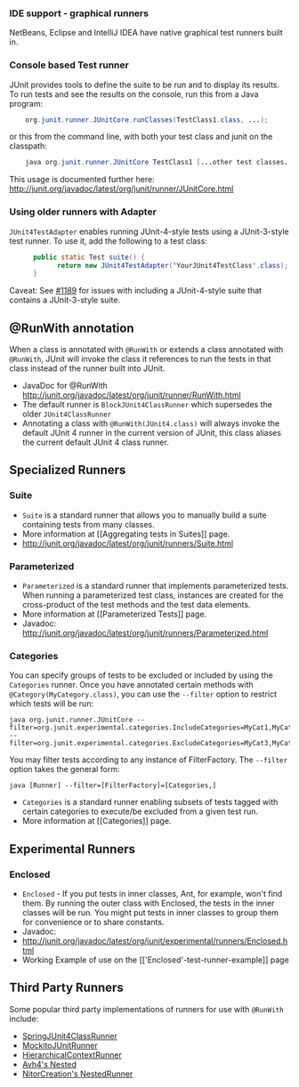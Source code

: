 ### IDE support - graphical runners
NetBeans, Eclipse and IntelliJ IDEA have native graphical test runners built in.

### Console based Test runner
JUnit provides tools to define the suite to be run and to display its results. To run tests and see the results on the console, run this from a Java program:
```java
    org.junit.runner.JUnitCore.runClasses(TestClass1.class, ...);
```
or this from the command line, with both your test class and junit on the classpath:
```java
    java org.junit.runner.JUnitCore TestClass1 [...other test classes...]
```
This usage is documented further here: http://junit.org/javadoc/latest/org/junit/runner/JUnitCore.html

### Using older runners with Adapter
`JUnit4TestAdapter` enables running JUnit-4-style tests using a JUnit-3-style test runner. To use it, add the following to a test class:
```java
      public static Test suite() {
            return new JUnit4TestAdapter('YourJUnit4TestClass'.class);
      }
```
Caveat: See [#1189](https://github.com/junit-team/junit/issues/1189) for issues with including a JUnit-4-style suite that contains a JUnit-3-style suite.

## @RunWith annotation
When a class is annotated with `@RunWith` or extends a class annotated with `@RunWith`, JUnit will invoke the class it references to run the tests in that class instead of the runner built into JUnit.
- JavaDoc for @RunWith http://junit.org/javadoc/latest/org/junit/runner/RunWith.html
- The default runner is `BlockJUnit4ClassRunner` which supersedes the older `JUnit4ClassRunner`
- Annotating a class with `@RunWith(JUnit4.class)` will always invoke the default JUnit 4 runner in the current version of JUnit, this class aliases the current default JUnit 4 class runner.

## Specialized Runners ##
### Suite ###
- `Suite` is a standard runner that allows you to manually build a suite containing tests from many classes.
 - More information at [[Aggregating tests in Suites]] page.
 - http://junit.org/javadoc/latest/org/junit/runners/Suite.html

### Parameterized ###
- `Parameterized` is a standard runner that implements parameterized tests. When running a parameterized test class, instances are created for the cross-product of the test methods and the test data elements.
 - More information at [[Parameterized Tests]] page.
 - Javadoc: http://junit.org/javadoc/latest/org/junit/runners/Parameterized.html

### Categories ###
You can specify groups of tests to be excluded or included by using the `Categories` runner. Once you have annotated certain methods with `@Category(MyCategory.class)`, you can use the `--filter` option to restrict which tests will be run:

    java org.junit.runner.JUnitCore --filter=org.junit.experimental.categories.IncludeCategories=MyCat1,MyCat2 --filter=org.junit.experimental.categories.ExcludeCategories=MyCat3,MyCat4

You may filter tests according to any instance of FilterFactory. The `--filter` option takes the general form:
   
    java [Runner] --filter=[FilterFactory]=[Categories,]

- `Categories` is a standard runner enabling subsets of tests tagged with certain categories to execute/be excluded from a  given test run.
 - More information at [[Categories]] page.

## Experimental Runners ##
### Enclosed ###
- `Enclosed` - If you put tests in inner classes, Ant, for example, won't find them. By running the outer class with Enclosed, the tests in the inner classes will be run. You might put tests in inner classes to group them for convenience or to share constants.
- Javadoc: 
 - http://junit.org/javadoc/latest/org/junit/experimental/runners/Enclosed.html
- Working Example of use on the [['Enclosed'-test-runner-example]] page

## Third Party Runners ##
Some popular third party implementations of runners for use with `@RunWith` include:
- [SpringJUnit4ClassRunner](http://docs.spring.io/spring/docs/current/javadoc-api/org/springframework/test/context/junit4/SpringJUnit4ClassRunner.html)
- [MockitoJUnitRunner](http://site.mockito.org/mockito/docs/current/org/mockito/runners/MockitoJUnitRunner.html)
- [HierarchicalContextRunner](https://github.com/bechte/junit-hierarchicalcontextrunner/wiki)
- [Avh4's Nested](https://github.com/avh4/junit-nested)
- [NitorCreation's NestedRunner](https://github.com/NitorCreations/CoreComponents/tree/master/junit-runners)